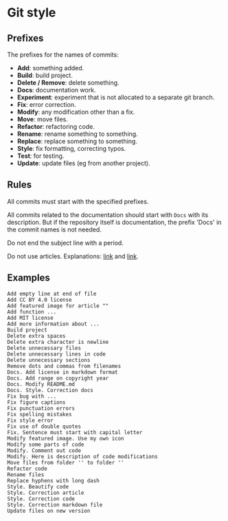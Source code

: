 # Git style

## Prefixes

The prefixes for the names of commits:

- **Add**: something added.
- **Build**: build project.
- **Delete / Remove**: delete something.
- **Docs**: documentation work.
- **Experiment**: experiment that is not allocated to a separate git branch.
- **Fix**: error correction.
- **Modify**: any modification other than a fix.
- **Move**: move files.
- **Refactor**: refactoring code.
- **Rename**: rename something to something.
- **Replace**: replace something to something.
- **Style**: fix formatting, correcting typos.
- **Test**: for testing.
- **Update**: update files (eg from another project).

## Rules

All commits must start with the specified prefixes.

All commits related to the documentation should start with `Docs` with its description. But if the repository itself is documentation, the prefix 'Docs' in the commit names is not needed.

Do not end the subject line with a period.

Do not use articles. Explanations: [link](https://www.reddit.com/r/git/comments/7gjhpd/using_an_article_in_a_commit_message/) and [link](https://english.stackexchange.com/questions/38759/dropping-articles-in-the-title-of-an-article-or-a-section-or-in-the-caption-o).

## Examples

```text
Add empty line at end of file
Add CC BY 4.0 license
Add featured image for article ""
Add function ...
Add MIT license
Add more information about ...
Build project
Delete extra spaces
Delete extra character is newline
Delete unnecessary files
Delete unnecessary lines in code
Delete unnecessary sections
Remove dots and commas from filenames
Docs. Add license in markdown format
Docs. Add range on copyright year
Docs. Modify README.md
Docs. Style. Correction docs
Fix bug with ...
Fix figure captions
Fix punctuation errors
Fix spelling mistakes
Fix style error
Fix use of double quotes
Fix. Sentence must start with capital letter
Modify featured image. Use my own icon
Modify some parts of code
Modify. Comment out code
Modify. Here is description of code modifications
Move files from folder '' to folder ''
Refactor code
Rename files
Replace hyphens with long dash
Style. Beautify code
Style. Correction article
Style. Correction code
Style. Correction markdown file
Update files on new version
```

